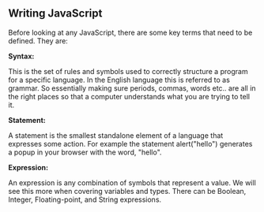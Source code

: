 <section class="module-section" name="Writing JavaScript">&nbsp;</section>

## Writing JavaScript

Before looking at any JavaScript, there are some key terms that need to be defined. They are:

**Syntax:**

This is the set of rules and symbols used to correctly structure a program for a specific language. In the English language this is referred to as grammar. So essentially making sure periods, commas, words etc.. are all in the right places so that a computer understands what you are trying to tell it.

**Statement:**

A statement is the smallest standalone element of a language that expresses some action. For example the statement alert("hello") generates a popup in your browser with the word, "hello".

**Expression:**

An expression is any combination of symbols that represent a value. We will see this more when covering variables and types. There can be Boolean, Integer, Floating-point, and String expressions.

